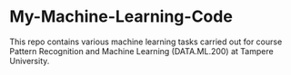 # My-Machine-Learning-Code
This repo contains various machine learning tasks carried out for course Pattern Recognition and Machine Learning (DATA.ML.200) at Tampere University.
